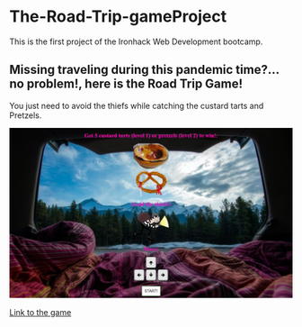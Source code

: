 # The-Road-Trip-gameProject
This is the first project of the Ironhack Web Development bootcamp.
## Missing traveling during this pandemic time?... no problem!, here is the Road Trip Game!
You just need to avoid the thiefs while catching the custard tarts and Pretzels.



![Algorithm schema](./images/readMeImage.jpg)


[Link to the game](https://luisjhc.github.io/The-Road-Trip-gameProject/)
